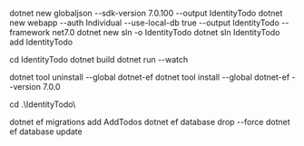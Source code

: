 dotnet new globaljson --sdk-version 7.0.100 --output IdentityTodo
dotnet new webapp --auth Individual --use-local-db true --output IdentityTodo --framework net7.0
dotnet new sln -o IdentityTodo
dotnet sln IdentityTodo add IdentityTodo

cd IdentityTodo
dotnet build
dotnet run --watch

dotnet tool uninstall --global dotnet-ef
dotnet tool install --global dotnet-ef --version 7.0.0

cd .\IdentityTodo\

dotnet ef migrations add AddTodos
dotnet ef database drop --force
dotnet ef database update